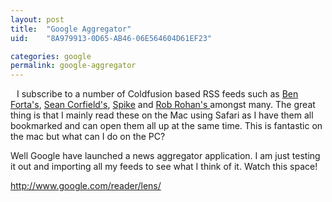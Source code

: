 ```yaml
---
layout: post
title:  "Google Aggregator"
uid:	"8A979913-0D65-AB46-06E564604D61EF23"

categories: google
permalink: google-aggregator
---
```

<a onblur="try \{parent.deselectBloggerImageGracefully();} catch(e) \{}" href="http://photos1.blogger.com/blogger/400/255/1600/feeds.gif"><img style="margin: 0pt 10px 10px 0pt; float: left; cursor: pointer;" src="http://photos1.blogger.com/blogger/400/255/200/feeds.gif" alt="" border="0" /></a>
I subscribe to a number of Coldfusion based RSS feeds such as <a href="http://www.forta.com/blog/rss.cfm?mode=full">Ben Forta's</a>, <a href="http://www.corfield.org/blog/rss.cfm?mode=full">Sean Corfield's</a>, <a href="http://www.spike.org.uk/blog/rss.cfm?mode=full">Spike</a> and <a href="http://www.robrohan.com/blog/rss.cfm?mode=full">Rob Rohan's </a> amongst many. The great thing is that I mainly read these on the Mac using Safari as I have them all bookmarked and can open them all up at the same time. This is fantastic on the mac but what can I do on the PC?

Well Google have launched a news aggregator application. I am just testing it out and importing all my feeds to see what I think of it. Watch this space!

<a href="http://www.google.com/reader/lens/">http://www.google.com/reader/lens/</a><a onblur="try \{parent.deselectBloggerImageGracefully();} catch(e) \{}" href="http://photos1.blogger.com/blogger/400/255/1600/googleagg.jpg"><img style="margin: 0pt 0pt 10px 10px; float: right; cursor: pointer;" src="http://photos1.blogger.com/blogger/400/255/200/googleagg.jpg" alt="" border="0" /></a>